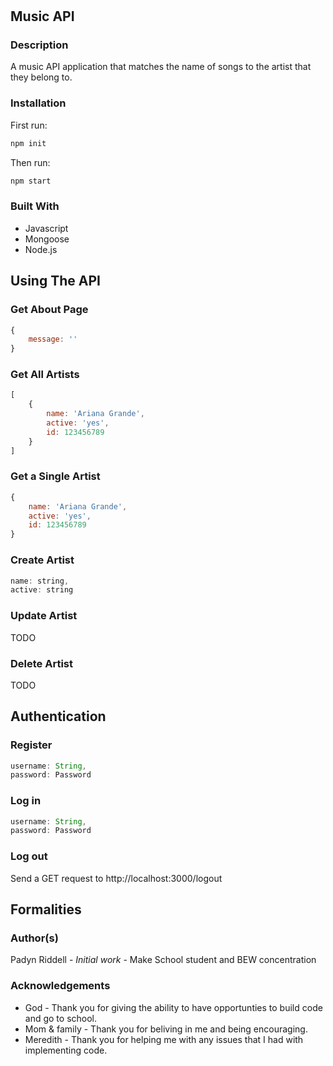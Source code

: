 # 

## Music API
### Description

A music API application that matches the name of songs to the artist that they belong to.

### Installation

First run:
```js
npm init
```

Then run:
```js
npm start
```

### Built With

* Javascript
* Mongoose
* Node.js

## Using The API
### Get About Page

```js
{
    message: ''
}
```


### Get All Artists

```js
[
    {
        name: 'Ariana Grande',
        active: 'yes',
        id: 123456789
    }
]
```

### Get a Single Artist

```js
{
    name: 'Ariana Grande',
    active: 'yes',
    id: 123456789
}
```

### Create Artist

```js
name: string,
active: string
```

### Update Artist

TODO

### Delete Artist

TODO

## Authentication
### Register

```js
username: String,
password: Password
```

### Log in

```js
username: String,
password: Password
```

### Log out

Send a GET request to http://localhost:3000/logout

## Formalities
### Author(s)

Padyn Riddell - <i>Initial work</i> - Make School student and BEW concentration

### Acknowledgements

* God - Thank you for giving the ability to have opportunties to build code and go to school.
* Mom & family - Thank you for beliving in me and being encouraging.
* Meredith - Thank you for helping me with any issues that I had with implementing code.